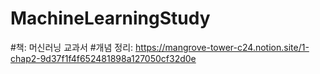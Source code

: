 # MachineLearningStudy

#책: 머신러닝 교과서
#개념 정리: https://mangrove-tower-c24.notion.site/1-chap2-9d37f1f4f652481898a127050cf32d0e
